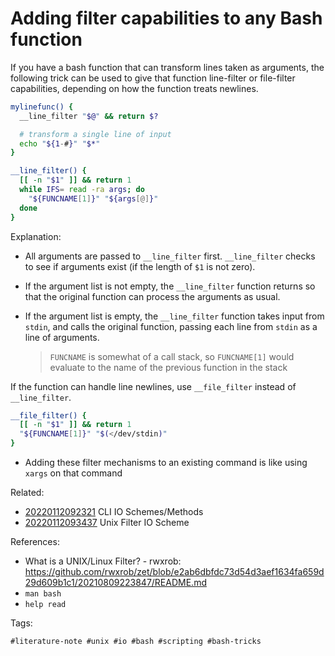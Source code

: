# Adding filter capabilities to any Bash function

If you have a bash function that can transform lines taken as arguments, 
the following trick can be used to give that function line-filter or 
file-filter capabilities, depending on how the function treats newlines.


```bash
mylinefunc() {
  __line_filter "$@" && return $?

  # transform a single line of input
  echo "${1-#}" "$*"
}

__line_filter() {
  [[ -n "$1" ]] && return 1
  while IFS= read -ra args; do
    "${FUNCNAME[1]}" "${args[@]}"
  done
}
```

Explanation:

* All arguments are passed to `__line_filter` first. `__line_filter` 
  checks to see if arguments exist (if the length of `$1` is not zero). 

* If the argument list is not empty, the `__line_filter` function 
  returns so that the original function can process the arguments as 
  usual.

* If the argument list is empty, the `__line_filter` function takes 
  input from `stdin`, and calls the original function, passing each line 
  from `stdin` as a line of arguments.

  > `FUNCNAME` is somewhat of a call stack, so `FUNCNAME[1]` would 
  > evaluate to the name of the previous function in the stack


If the function can handle line newlines, use  `__file_filter` instead 
of `__line_filter`.

```bash
__file_filter() {
  [[ -n "$1" ]] && return 1
  "${FUNCNAME[1]}" "$(</dev/stdin)"
}
```

* Adding these filter mechanisms to an existing command is like using
  `xargs` on that command

Related:

* [20220112092321](../20220112092321/README.md) CLI IO Schemes/Methods
* [20220112093437](../20220112093437/README.md) Unix Filter IO Scheme  


References:

* What is a UNIX/Linux Filter? - rwxrob: <https://github.com/rwxrob/zet/blob/e2ab6dbfdc73d54d3aef1634fa659d29d609b1c1/20210809223847/README.md>
* `man bash`
* `help read`


Tags:

    #literature-note #unix #io #bash #scripting #bash-tricks
